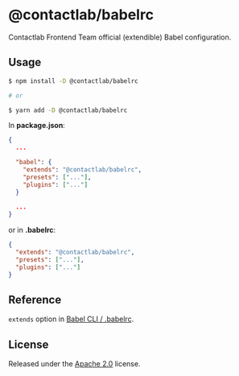 # @contactlab/babelrc

Contactlab Frontend Team official (extendible) Babel configuration.

## Usage

```sh
$ npm install -D @contactlab/babelrc

# or

$ yarn add -D @contactlab/babelrc
```

In **package.json**:

```json
{
  ...

  "babel": {
    "extends": "@contactlab/babelrc",
    "presets": ["..."],
    "plugins": ["..."]
  }
  
  ...
}
```

or in **.babelrc**:

```json
{
  "extends": "@contactlab/babelrc",
  "presets": ["..."],
  "plugins": ["..."]
}
```

## Reference

`extends` option in [Babel CLI / .babelrc](http://babeljs.io/docs/usage/api/#options).

## License

Released under the [Apache 2.0](LICENSE) license.